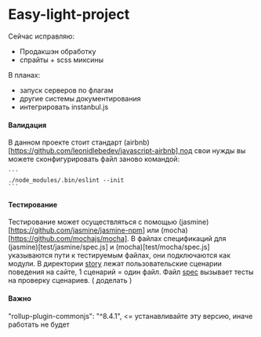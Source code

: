 # Easy-light-project

Сейчас исправляю:
- Продакшэн обработку
- спрайты + scss миксины

В планах:

- запуск серверов по флагам
- другие системы документирования
- интегрировать instanbul.js


#### Валидация
В данном проекте стоит стандарт (airbnb)[https://github.com/leonidlebedev/javascript-airbnb],под свои нужды  вы можете сконфигурировать файл заново
командой:

    ```
    ./node_modules/.bin/eslint --init
    ```

#### Тестирование
Тестирование может осуществляться с помощью (jasmine)[https://github.com/jasmine/jasmine-npm] или (mocha)[https://github.com/mochajs/mocha].
В файлах спецификаций для (jasmine)[test/jasmine/spec.js] и (mocha)[test/mocha/spec.js]
указываются пути к тестируемым файлах, они подключаются как модули.
В директории [story](./tests/gui/story/) лежат пользовательские сценарии поведения на сайте, 1 сценарий = один файл. Файл [spec](./tests/gui/spes.js) вызывает тесты на проверку сценариев. ( доделать )

#### Важно
"rollup-plugin-commonjs": "^8.4.1", <= устанавливайте эту версию, иначе работать не будет





